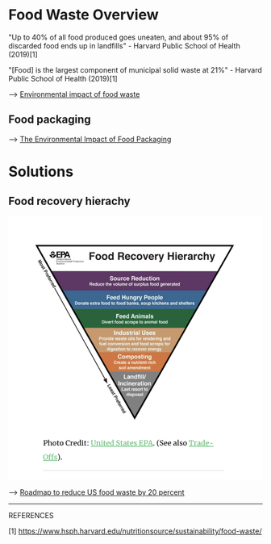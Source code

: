 # Food Waste Overview

"Up to 40% of all food produced goes uneaten, and about 95% of discarded food ends up in landfills" - Harvard Public School of Health (2019)[1]

"[Food] is the largest component of municipal solid waste at 21%" - Harvard Public School of Health (2019)[1]

--> [Environmental impact of food waste](https://moveforhunger.org/the-environmental-impact-of-food-waste)

## Food packaging 

--> [The Environmental Impact of Food Packaging](https://foodprint.org/issues/the-environmental-impact-of-food-packaging/)


# Solutions

## Food recovery hierachy 

![](media/cleanshot_2023-11-17-at-09-15-37@2x.png)


--> [Roadmap to reduce US food waste by 20 percent](https://refed.org/downloads/Key_Insights.pdf)

______________
REFERENCES

[1] https://www.hsph.harvard.edu/nutritionsource/sustainability/food-waste/ 
